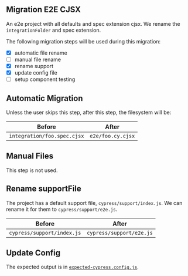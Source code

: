 ## Migration E2E CJSX

An e2e project with all defaults and spec extension cjsx. We rename the `integrationFolder` and spec extension.

The following migration steps will be used during this migration:

- [x] automatic file rename
- [ ] manual file rename
- [x] rename support
- [x] update config file
- [ ] setup component testing

## Automatic Migration

Unless the user skips this step, after this step, the filesystem will be:

| Before | After|
|---|---|
| `integration/foo.spec.cjsx` | `e2e/foo.cy.cjsx` |

## Manual Files

This step is not used.

## Rename supportFile

The project has a default support file, `cypress/support/index.js`. We can rename it for them to `cypress/support/e2e.js`.

| Before | After|
|---|---|
| `cypress/support/index.js` | `cypress/support/e2e.js` |

## Update Config

The expected output is in [`expected-cypress.config.js`](./expected-cypress.config.js).
